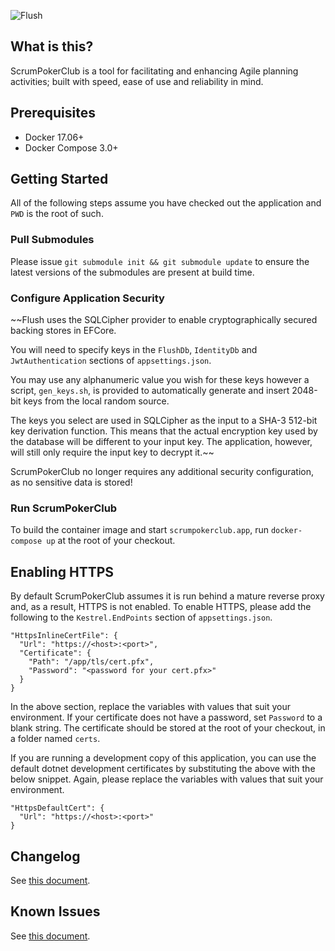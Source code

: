 ![Flush][logo]

## What is this?

ScrumPokerClub is a tool for facilitating and enhancing Agile planning activities; built with speed, ease of use and reliability in mind.

## Prerequisites

- Docker 17.06+
- Docker Compose 3.0+

## Getting Started

All of the following steps assume you have checked out the application and `PWD` is the root of such.

### Pull Submodules

Please issue `git submodule init && git submodule update` to ensure the latest versions of the submodules are present at build time.

### Configure Application Security

~~Flush uses the SQLCipher provider to enable cryptographically secured backing stores in EFCore.

You will need to specify keys in the `FlushDb`, `IdentityDb` and `JwtAuthentication` sections of `appsettings.json`.

You may use any alphanumeric value you wish for these keys however a script, `gen_keys.sh`, is provided to automatically generate and insert 2048-bit keys from the local random source.

The keys you select are used in SQLCipher as the input to a SHA-3 512-bit key derivation function. This means that the actual encryption key used by the database will be different to your input key. The application, however, will still only require the input key to decrypt it.~~

ScrumPokerClub no longer requires any additional security configuration, as no sensitive data is stored!

### Run ScrumPokerClub

To build the container image and start `scrumpokerclub.app`, run `docker-compose up` at the root of your checkout.

## Enabling HTTPS

By default ScrumPokerClub assumes it is run behind a mature reverse proxy and, as a result, HTTPS is not enabled. To enable HTTPS, please add the following to the `Kestrel.EndPoints` section of `appsettings.json`.

```
"HttpsInlineCertFile": {
  "Url": "https://<host>:<port>",
  "Certificate": {
    "Path": "/app/tls/cert.pfx",
    "Password": "<password for your cert.pfx>"
  }
}
```

In the above section, replace the variables with values that suit your environment. If your certificate does not have a password, set `Password` to a blank string. The certificate should be stored at the root of your checkout, in a folder named `certs`.

If you are running a development copy of this application, you can use the default dotnet development certificates by substituting the above with the below snippet. Again, please replace the variables with values that suit your environment.

```
"HttpsDefaultCert": {
  "Url": "https://<host>:<port>"
}
```

## Changelog

See [this document](Docs/CHANGELOG.md).

## Known Issues

See [this document](Docs/KNOWNISSUES.md).

[logo]: Docs/flush-logo.png
